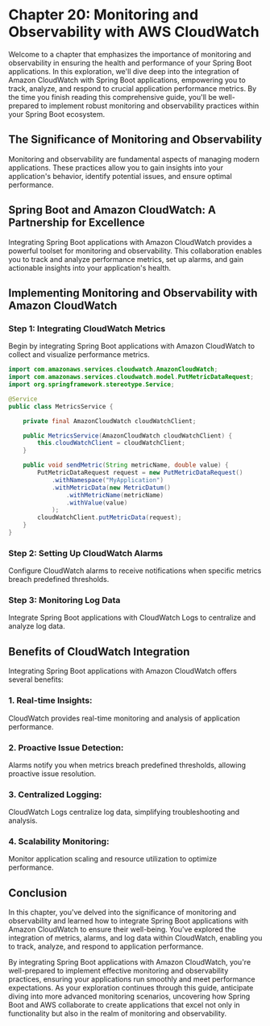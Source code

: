 # Chapter 20: Monitoring and Observability with AWS CloudWatch

Welcome to a chapter that emphasizes the importance of monitoring and observability in ensuring the health and performance of your Spring Boot applications. In this exploration, we'll dive deep into the integration of Amazon CloudWatch with Spring Boot applications, empowering you to track, analyze, and respond to crucial application performance metrics. By the time you finish reading this comprehensive guide, you'll be well-prepared to implement robust monitoring and observability practices within your Spring Boot ecosystem.

## The Significance of Monitoring and Observability

Monitoring and observability are fundamental aspects of managing modern applications. These practices allow you to gain insights into your application's behavior, identify potential issues, and ensure optimal performance.

## Spring Boot and Amazon CloudWatch: A Partnership for Excellence

Integrating Spring Boot applications with Amazon CloudWatch provides a powerful toolset for monitoring and observability. This collaboration enables you to track and analyze performance metrics, set up alarms, and gain actionable insights into your application's health.

## **Implementing Monitoring and Observability with Amazon CloudWatch**

### Step 1: Integrating CloudWatch Metrics

Begin by integrating Spring Boot applications with Amazon CloudWatch to collect and visualize performance metrics.

```java
import com.amazonaws.services.cloudwatch.AmazonCloudWatch;
import com.amazonaws.services.cloudwatch.model.PutMetricDataRequest;
import org.springframework.stereotype.Service;

@Service
public class MetricsService {

    private final AmazonCloudWatch cloudWatchClient;

    public MetricsService(AmazonCloudWatch cloudWatchClient) {
        this.cloudWatchClient = cloudWatchClient;
    }

    public void sendMetric(String metricName, double value) {
        PutMetricDataRequest request = new PutMetricDataRequest()
            .withNamespace("MyApplication")
            .withMetricData(new MetricDatum()
                .withMetricName(metricName)
                .withValue(value)
            );
        cloudWatchClient.putMetricData(request);
    }
}
```

### Step 2: Setting Up CloudWatch Alarms

Configure CloudWatch alarms to receive notifications when specific metrics breach predefined thresholds.

### Step 3: Monitoring Log Data

Integrate Spring Boot applications with CloudWatch Logs to centralize and analyze log data.

## **Benefits of CloudWatch Integration**

Integrating Spring Boot applications with Amazon CloudWatch offers several benefits:

### **1. Real-time Insights:**

CloudWatch provides real-time monitoring and analysis of application performance.

### **2. Proactive Issue Detection:**

Alarms notify you when metrics breach predefined thresholds, allowing proactive issue resolution.

### **3. Centralized Logging:**

CloudWatch Logs centralize log data, simplifying troubleshooting and analysis.

### **4. Scalability Monitoring:**

Monitor application scaling and resource utilization to optimize performance.

## Conclusion

In this chapter, you've delved into the significance of monitoring and observability and learned how to integrate Spring Boot applications with Amazon CloudWatch to ensure their well-being. You've explored the integration of metrics, alarms, and log data within CloudWatch, enabling you to track, analyze, and respond to application performance.

By integrating Spring Boot applications with Amazon CloudWatch, you're well-prepared to implement effective monitoring and observability practices, ensuring your applications run smoothly and meet performance expectations. As your exploration continues through this guide, anticipate diving into more advanced monitoring scenarios, uncovering how Spring Boot and AWS collaborate to create applications that excel not only in functionality but also in the realm of monitoring and observability.